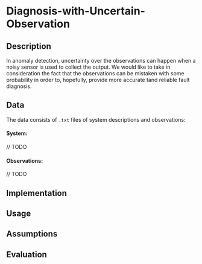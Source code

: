 # Diagnosis-with-Uncertain-Observation

## Description
In anomaly detection, uncertainty over the observations can happen when a noisy sensor is used to collect the output.
We would like to take in consideration the fact that the observations can be mistaken with some probability in order to, hopefully, provide more accurate tand reliable fault diagnosis.


## Data
The data consists of `.txt` files of system descriptions and observations:
#### System:
// TODO
#### Observations:
// TODO


## Implementation


## Usage


## Assumptions


## Evaluation
